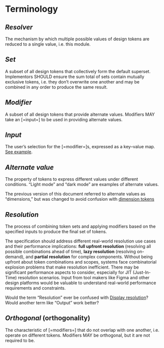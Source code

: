 # Terminology

## <dfn>Resolver</dfn>

The mechanism by which multiple possible values of design tokens are reduced to a single value, i.e. this module.

## <dfn>Set</dfn>

A subset of all design tokens that collectively form the default superset. Implementors SHOULD ensure the sum total of sets contain mutually exclusive tokens, i.e. they don’t overwrite one another and may be combined in any order to produce the same result.

## <dfn>Modifier</dfn>

A subset of all design tokens that provide alternate values. Modifiers MAY take an [=input=] to be used in providing alternate values.

## <dfn>Input</dfn>

The user’s selection for the [=modifier=]s, expressed as a key–value map. [See example](#modifiers).

## <dfn>Alternate value</dfn>

The property of tokens to express different values under different conditions. “Light mode” and “dark mode” are examples of alternate values.

<aside class="issue">

The previous version of this document referred to alternate values as “dimensions,” but was changed to avoid confusion with [dimension tokens](../format/#dimension)

</aside>

## <dfn>Resolution</dfn>

The process of combining token sets and applying modifiers based on the specified inputs to produce the final set of tokens.

<aside class="issue">

The specification should address different real-world resolution use cases and their performance implications: **full upfront resolution** (resolving all possible combinations ahead of time), **lazy resolution** (resolving on-demand), and **partial resolution** for complex components. Without being upfront about token combinations and scopes, systems face combinatorial explosion problems that make resolution inefficient. There may be significant performance aspects to consider, especially for JIT (Just-In-Time) resolution scenarios. Input from tool makers like Figma and other design platforms would be valuable to understand real-world performance requirements and constraints.

</aside>

<aside class="issue">

Would the term “Resolution” ever be confused with [Display resolution](https://en.wikipedia.org/wiki/Display_resolution)? Would another term like “Output” work better?

</aside>

## <dfn>Orthogonal</dfn> (orthogonality)

The characteristic of [=modifiers=] that do not overlap with one another, i.e. operate on different tokens. Modifiers MAY be orthogonal, but it are not required to be.
